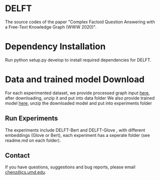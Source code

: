 
# DELFT
The source codes of the paper "Complex Factoid Question Answering with a Free-Text Knowledge Graph (WWW 2020)".

# Dependency Installation
Run python setup.py develop to install required dependencies for DELFT.

# Data and trained model Download

For each experimented dataset, we provide processed graph input [here](), after downloading, unzip it and put into data folder
We also provide trained model [here](), unzip the downloaded model and put into experiments folder


## Run Experiments
The experiments include DELFT-Bert and DELFT-Glove , with different embeddings (Glove or Bert), each experiment has a seperate folder (see readme.md on each folder).


## Contact
If you have questions, suggestions and bug reports, please email chenz@cs.umd.edu.